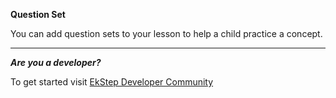 **Question Set**

You can add question sets to your lesson to help a child practice a concept.

---

***Are you a developer?***

To get started visit <a href="https://community.ekstep.in/developers" target="_blank">EkStep Developer Community</a>
